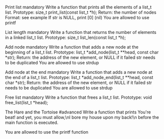 Print list mandatory Write a function that prints all the elements of a list_t list.
Prototype: size_t print_list(const list_t *h); Return: the number of nodes Format: see example If str is NULL, print [0] (nil) You are allowed to use printf

List length mandatory Write a function that returns the number of elements in a linked list_t list.
Prototype: size_t list_len(const list_t *h);

Add node mandatory Write a function that adds a new node at the beginning of a list_t list.
Prototype: list_t *add_node(list_t **head, const char *str); Return: the address of the new element, or NULL if it failed str needs to be duplicated You are allowed to use strdup

Add node at the end mandatory Write a function that adds a new node at the end of a list_t list.
Prototype: list_t *add_node_end(list_t **head, const char *str); Return: the address of the new element, or NULL if it failed str needs to be duplicated You are allowed to use strdup

Free list mandatory Write a function that frees a list_t list.
Prototype: void free_list(list_t *head);

The Hare and the Tortoise #advanced
Write a function that prints You're beat! and yet, you must allow,\nI bore my house upon my back!\n before the main function is executed.

You are allowed to use the printf function
